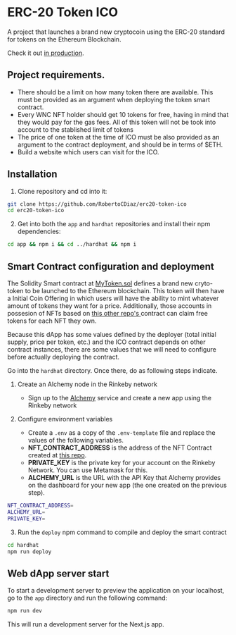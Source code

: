# ERC-20 Token ICO

A project that launches a brand new cryptocoin using the ERC-20 standard for tokens on the Ethereum Blockchain.

Check it out [in production](https://erc20-token-ico-three.vercel.app/).

## Project requirements.

* There should be a limit on how many token there are available. This must be provided as an argument when deploying the token smart contract.
* Every WNC NFT holder should get 10 tokens for free, having in mind that they would pay for the gas fees. All of this token will not be took into account to the stablished limit of tokens
* The price of one token at the time of ICO must be also provided as an argument to the contract deployment, and should be in terms of $ETH.
* Build a website which users can visit for the ICO.

## Installation

1. Clone repository and cd into it:
```bash
git clone https://github.com/RobertoCDiaz/erc20-token-ico
cd erc20-token-ico
```

2. Get into both the `app` and `hardhat` repositories and install their npm dependencies:
```bash
cd app && npm i && cd ../hardhat && npm i
```

## Smart Contract configuration and deployment
The Solidity Smart contract at [MyToken.sol](hardhat/contracts/MyToken.sol) defines a brand new cryto-token to be launched to the Ethereum blockchain. This token will then have a Initial Coin Offering in which users will have the ability to mint whatever amount of tokens they want for a price. Additionally, those accounts in possesion of NFTs based on [this other repo's ](https://github.com/RobertoCDiaz/nft-collection) contract can claim free tokens for each NFT they own.

Because this dApp has some values defined by the deployer (total initial supply, price per token, etc.) and the ICO contract depends on other contract instances, there are some values that we will need to configure before actually deploying the contract.

Go into the `hardhat` directory. Once there, do as following steps indicate. 

1. Create an Alchemy node in the Rinkeby network
    * Sign up to the [Alchemy](https://www.alchemyapi.io) service and create a new app using the Rinkeby network

2. Configure environment variables
    * Create a `.env` as a copy of the `.env-template` file and replace the values of the following variables.
    * **NFT_CONTRACT_ADDRESS** is the address of the NFT Contract created at [this repo](https://github.com/RobertoCDiaz/nft-collection).
    * **PRIVATE_KEY** is the private key for your account on the Rinkeby Network. You can use Metamask for this.
    * **ALCHEMY_URL** is the URL with the API Key that Alchemy provides on the dashboard for your new app (the one created on the previous step).
```bash
NFT_CONTRACT_ADDRESS=
ALCHEMY_URL=
PRIVATE_KEY=
```

3. Run the `deploy` npm command to compile and deploy the smart contract

```bash
cd hardhat
npm run deploy
```

## Web dApp server start

To start a development server to preview the application on your localhost, go to the `app` directory and run the following command:

```bash
npm run dev
```

This will run a development server for the Next.js app.
